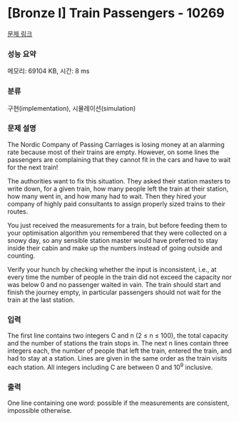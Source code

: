 # [Bronze I] Train Passengers - 10269 

[문제 링크](https://www.acmicpc.net/problem/10269) 

### 성능 요약

메모리: 69104 KB, 시간: 8 ms

### 분류

구현(implementation), 시뮬레이션(simulation)

### 문제 설명

<p>The Nordic Company of Passing Carriages is losing money at an alarming rate because most of their trains are empty. However, on some lines the passengers are complaining that they cannot fit in the cars and have to wait for the next train!</p>

<p>The authorities want to fix this situation. They asked their station masters to write down, for a given train, how many people left the train at their station, how many went in, and how many had to wait. Then they hired your company of highly paid consultants to assign properly sized trains to their routes.</p>

<p>You just received the measurements for a train, but before feeding them to your optimisation algorithm you remembered that they were collected on a snowy day, so any sensible station master would have preferred to stay inside their cabin and make up the numbers instead of going outside and counting.</p>

<p>Verify your hunch by checking whether the input is inconsistent, i.e., at every time the number of people in the train did not exceed the capacity nor was below 0 and no passenger waited in vain. The train should start and finish the journey empty, in particular passengers should not wait for the train at the last station.</p>

### 입력 

 <p>The first line contains two integers C and n (2 ≤ n ≤ 100), the total capacity and the number of stations the train stops in. The next n lines contain three integers each, the number of people that left the train, entered the train, and had to stay at a station. Lines are given in the same order as the train visits each station. All integers including C are between 0 and 10<sup>9</sup> inclusive.</p>

### 출력 

 <p>One line containing one word: possible if the measurements are consistent, impossible otherwise.</p>

